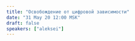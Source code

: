 ```yaml
---
title: "Освобождение от цифровой зависимости"
date: "31 May 20 12:00 MSK"
draft: false
speakers: ["aleksei"] 
---
```

